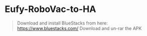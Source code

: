 # Eufy-RoboVac-to-HA

> Download and install BlueStacks from here: https://www.bluestacks.com/
> Download and un-rar the APK

